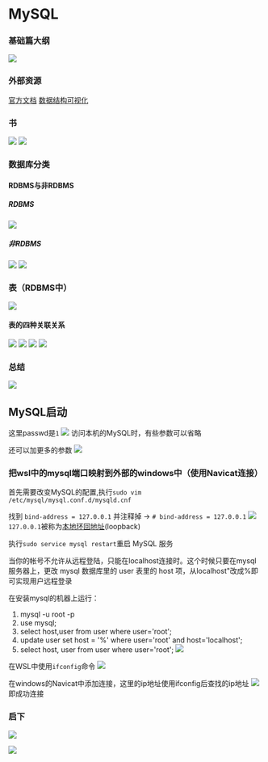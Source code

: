 # MySQL

### 基础篇大纲

![](2022-07-31-15-01-07.png)

### 外部资源

[官方文档](https://dev.mysql.com/doc/refman/8.0/en/)
[数据结构可视化](https://www.cs.usfca.edu/~galles/visualization/about.html)

### 书

![](2022-07-31-15-10-25.png)
![](2022-07-31-15-11-02.png)

### 数据库分类

#### RDBMS与非RDBMS

##### RDBMS

![](2022-12-08-12-55-44.png)

##### 非RDBMS

![](2022-12-08-12-58-49.png)
![](2022-07-31-15-14-10.png)

### 表（RDBMS中）

![](2022-12-08-13-02-37.png)

#### 表的四种关联关系

![](2022-07-31-15-15-22.png)
![](2022-12-08-13-05-48.png)
![](2022-12-08-13-07-37.png)
![](2022-12-08-13-08-42.png)

### 总结

![](2022-07-31-15-18-19.png)

## MySQL启动

这里passwd是```1```
![](2022-12-08-14-59-24.png)
访问本机的MySQL时，有些参数可以省略

还可以加更多的参数
![](2022-12-08-15-03-31.png)

### 把wsl中的mysql端口映射到外部的windows中（使用Navicat连接）

首先需要改变MySQL的配置,执行```sudo vim /etc/mysql/mysql.conf.d/mysqld.cnf```

找到 ```bind-address = 127.0.0.1``` 并注释掉 → ```# bind-address = 127.0.0.1```
![](2022-12-20-10-00-27.png)
```127.0.0.1```被称为[本地环回地址](https://blog.csdn.net/weixin_42204641/article/details/83548922)(loopback)

执行```sudo service mysql restart```重启 MySQL 服务

当你的帐号不允许从远程登陆，只能在localhost连接时。这个时候只要在mysql服务器上，更改 mysql 数据库里的 user 表里的 host 项，从localhost"改成%即可实现用户远程登录

在安装mysql的机器上运行：

1. mysql -u root -p  
2. use mysql;
3. select host,user from user where user='root';
4. update user set host = '%' where user='root' and host='localhost';  
5. select host, user from user where user='root';
![](2022-12-20-10-16-30.png)

在WSL中使用```ifconfig```命令
![](2022-12-20-10-25-58.png)

在windows的Navicat中添加连接，这里的ip地址使用ifconfig后查找的ip地址
![](2022-12-20-10-27-50.png)
即成功连接

### 启下

![](2022-07-31-15-20-11.png)

![](2022-12-08-15-24-46.png)